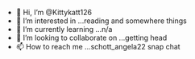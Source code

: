 - 👋 Hi, I’m @Kittykatt126
- 👀 I’m interested in ...reading and somewhere things
- 🌱 I’m currently learning ...n/a
- 💞️ I’m looking to collaborate on ...getting head
- 📫 How to reach me ...schott_angela22 snap chat


<!---
Kittykatt126/Kittykatt126 is a ✨ special ✨ repository because its `README.md` (this file) appears on your GitHub profile.
You can click the Preview link to take a look at your changes.
--->
